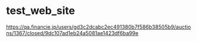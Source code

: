 # test_web_site



https://qa.financie.jp/users/gd3c2dcabc2ec491380b7f586b38505b9/auctions/1367/closed/9dc107ad1eb24a5081ae1423df6ba99e





























